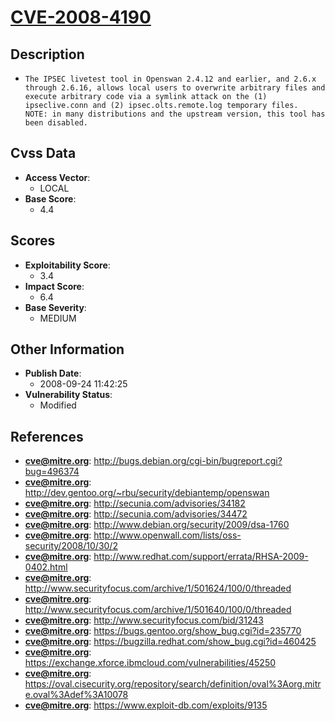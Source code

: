 
# [CVE-2008-4190](http://bugs.debian.org/cgi-bin/bugreport.cgi?bug=496374)

## Description

- `The IPSEC livetest tool in Openswan 2.4.12 and earlier, and 2.6.x through 2.6.16, allows local users to overwrite arbitrary files and execute arbitrary code via a symlink attack on the (1) ipseclive.conn and (2) ipsec.olts.remote.log temporary files.  NOTE: in many distributions and the upstream version, this tool has been disabled.`

## Cvss Data

- **Access Vector**:
  - LOCAL
- **Base Score**:
  - 4.4

## Scores

- **Exploitability Score**:
  - 3.4
- **Impact Score**:
  - 6.4
- **Base Severity**:
  - MEDIUM

## Other Information

- **Publish Date**:
  - 2008-09-24 11:42:25
- **Vulnerability Status**:
  - Modified

## References

- **cve@mitre.org**: http://bugs.debian.org/cgi-bin/bugreport.cgi?bug=496374
- **cve@mitre.org**: http://dev.gentoo.org/~rbu/security/debiantemp/openswan
- **cve@mitre.org**: http://secunia.com/advisories/34182
- **cve@mitre.org**: http://secunia.com/advisories/34472
- **cve@mitre.org**: http://www.debian.org/security/2009/dsa-1760
- **cve@mitre.org**: http://www.openwall.com/lists/oss-security/2008/10/30/2
- **cve@mitre.org**: http://www.redhat.com/support/errata/RHSA-2009-0402.html
- **cve@mitre.org**: http://www.securityfocus.com/archive/1/501624/100/0/threaded
- **cve@mitre.org**: http://www.securityfocus.com/archive/1/501640/100/0/threaded
- **cve@mitre.org**: http://www.securityfocus.com/bid/31243
- **cve@mitre.org**: https://bugs.gentoo.org/show_bug.cgi?id=235770
- **cve@mitre.org**: https://bugzilla.redhat.com/show_bug.cgi?id=460425
- **cve@mitre.org**: https://exchange.xforce.ibmcloud.com/vulnerabilities/45250
- **cve@mitre.org**: https://oval.cisecurity.org/repository/search/definition/oval%3Aorg.mitre.oval%3Adef%3A10078
- **cve@mitre.org**: https://www.exploit-db.com/exploits/9135

